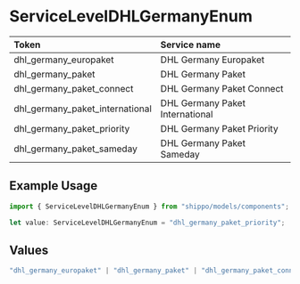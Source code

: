 # ServiceLevelDHLGermanyEnum

|Token | Service name|
|:---|:---|
| dhl_germany_europaket | DHL Germany Europaket|
| dhl_germany_paket | DHL Germany Paket|
| dhl_germany_paket_connect | DHL Germany Paket Connect|
| dhl_germany_paket_international | DHL Germany Paket International|
| dhl_germany_paket_priority | DHL Germany Paket Priority|
| dhl_germany_paket_sameday | DHL Germany Paket Sameday|


## Example Usage

```typescript
import { ServiceLevelDHLGermanyEnum } from "shippo/models/components";

let value: ServiceLevelDHLGermanyEnum = "dhl_germany_paket_priority";
```

## Values

```typescript
"dhl_germany_europaket" | "dhl_germany_paket" | "dhl_germany_paket_connect" | "dhl_germany_paket_international" | "dhl_germany_paket_priority" | "dhl_germany_paket_sameday"
```